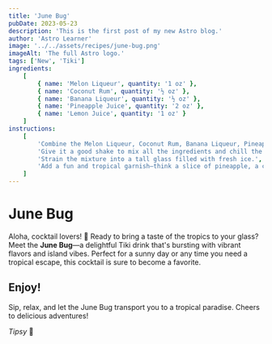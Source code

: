 ```yaml
---
title: 'June Bug'
pubDate: 2023-05-23
description: 'This is the first post of my new Astro blog.'
author: 'Astro Learner'
image: '../../assets/recipes/june-bug.png'
imageAlt: 'The full Astro logo.'
tags: ['New', 'Tiki']
ingredients:
    [
        { name: 'Melon Liqueur', quantity: '1 oz' },
        { name: 'Coconut Rum', quantity: '½ oz' },
        { name: 'Banana Liqueur', quantity: '½ oz' },
        { name: 'Pineapple Juice', quantity: '2 oz' },
        { name: 'Lemon Juice', quantity: '1 oz' }
    ]
instructions:
    [
        'Combine the Melon Liqueur, Coconut Rum, Banana Liqueur, Pineapple Juice, and Lemon Juice in a cocktail shaker filled with ice.',
        'Give it a good shake to mix all the ingredients and chill the drink.',
        'Strain the mixture into a tall glass filled with fresh ice.',
        'Add a fun and tropical garnish—think a slice of pineapple, a cherry, or even a little paper umbrella to complete the island vibe.'
    ]
---
```


# June Bug

Aloha, cocktail lovers! 🌺 Ready to bring a taste of the tropics to your glass? Meet the **June Bug**—a delightful Tiki drink that's bursting with vibrant flavors and island vibes. Perfect for a sunny day or any time you need a tropical escape, this cocktail is sure to become a favorite.

## Enjoy!

Sip, relax, and let the June Bug transport you to a tropical paradise. Cheers to delicious adventures!

_Tipsy_ 🥂
